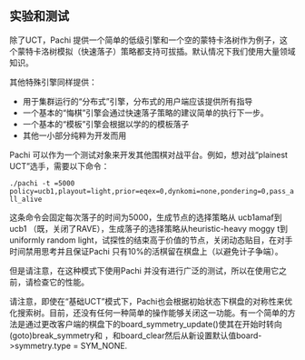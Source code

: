 ## 实验和测试
除了UCT，Pachi 提供一个简单的低级引擎和一个空的蒙特卡洛树作为例子，这个蒙特卡洛树模拟（快速落子）策略都支持可拔插。默认情况下我们使用大量领域知识。

其他特殊引擎同样提供：

- 用于集群运行的“分布式”引擎，分布式的用户端应该提供所有指导
- 一个基本的“悔棋”引擎会通过快速落子策略的建议简单的执行下一步。
- 一个基本的“模板”引擎会根据以学的的模板落子
- 其他一小部分纯粹为开发而用

Pachi 可以作为一个测试对象来开发其他围棋对战平台。例如，想对战“plainest UCT”选手，需要以下命令：

`./pachi -t =5000 policy=ucb1,playout=light,prior=eqex=0,dynkomi=none,pondering=0,pass_all_alive`


这条命令会固定每次落子的时间为5000，生成节点的选择策略从 ucb1amaf到ucb1 （既，关闭了RAVE），生成落子的选择策略从heuristic-heavy moggy t到 uniformly random light，试探性的结束高于价值的节点，关闭动态贴目，在对手时间禁用思考并且保证Pachi 只有10%的活棋留在棋盘上（以避免计子争端）。

但是请注意，在这种模式下使用Pachi 并没有进行广泛的测试，所以在使用它之前，请检查它的性能。

请注意，即使在“基础UCT”模式下，Pachi也会根据初始状态下棋盘的对称性来优化搜索树。目前，还没有任何一种简单的操作能够关闭这一功能。有一个简单的方法是通过更改客户端的棋盘下的board_symmetry_update()使其在开始时转向(goto)break_symmetry和 ，和board_clear然后从新设置默认值board->symmetry.type = SYM_NONE.